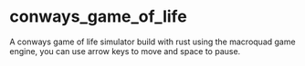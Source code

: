 # conways_game_of_life

A conways game of life simulator build with rust using the macroquad game engine, you can use arrow keys to move and space to pause.
